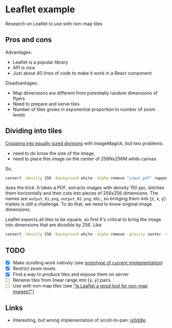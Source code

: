 # Leaflet example
Research on Leaflet to use with non-map tiles

## Pros and cons

Advantages:

- Leaflet is a popular library
- API is nice
- Just about 40 lines of code to make it work in a React component

Disadvantages:

- Map dimensions are different from potentially random dimensions of flyers
- Need to prepare and serve tiles
- Number of tiles grows in exponential proportion to number of zoom levels

## Dividing into tiles

[Cropping into equally sized divisions](http://www.imagemagick.org/Usage/crop/#crop_equal) with ImageMagick, but two problems:

- need to do know the size of the image,
- need to place this image on the center of 256Nx256M white canvas

So,

```bash
convert -density 150 -background white -alpha remove "input.pdf" +append -crop "256x256" +repage +adjoin "output_%02d.png"
```

does the trick. It takes a PDF, extracts images with density 150 ppi, stitches them horizontally and then cuts into pieces of 256x256 dimensions. The names are `output_01.png`, `output_02.png`, etc., so bringing them into [z, x, y] triplets is still a challenge. To do that, we need to know original image dimensions.

Leaflet expects all tiles to be square, so first it's critical to bring the image into dimensions that are divisible by 256. Like

```bash
convert -density 150 -background white -alpha remove -gravity center -extent 2048x1792 "input.pdf" +append -crop "256x256" +repage +adjoin "output_%01d.png"
```

## TODO

- [x] Make scrolling work natively (see [prototype of current implementation](http://jsfiddle.net/cxZRM/297/))
- [x] Restrict zoom levels
- [x] Find a way to produce tiles and expose them on server
- [ ] Rename tiles from linear range into [x, y] pairs.
- [ ] Use with non-map tiles (see ["Is Leaflet a good tool for non-map images?"](http://stackoverflow.com/q/13110763/1287643))

## Links

- Interesting, but wrong implementation of scroll-to-pan: [jsfiddle](https://jsfiddle.net/3v7hd2vx/67/).
